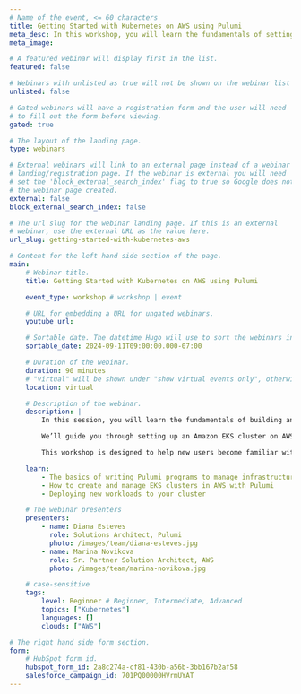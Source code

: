 ```yaml
---
# Name of the event, <= 60 characters
title: Getting Started with Kubernetes on AWS using Pulumi
meta_desc: In this workshop, you will learn the fundamentals of setting up EKS clusters on AWS through guided exercises using Pulumi.
meta_image:

# A featured webinar will display first in the list.
featured: false

# Webinars with unlisted as true will not be shown on the webinar list
unlisted: false

# Gated webinars will have a registration form and the user will need
# to fill out the form before viewing.
gated: true

# The layout of the landing page.
type: webinars

# External webinars will link to an external page instead of a webinar
# landing/registration page. If the webinar is external you will need
# set the 'block_external_search_index' flag to true so Google does not index
# the webinar page created.
external: false
block_external_search_index: false

# The url slug for the webinar landing page. If this is an external
# webinar, use the external URL as the value here.
url_slug: getting-started-with-kubernetes-aws

# Content for the left hand side section of the page.
main:
    # Webinar title.
    title: Getting Started with Kubernetes on AWS using Pulumi

    event_type: workshop # workshop | event

    # URL for embedding a URL for ungated webinars.
    youtube_url: 

    # Sortable date. The datetime Hugo will use to sort the webinars in date order.
    sortable_date: 2024-09-11T09:00:00.000-07:00

    # Duration of the webinar.
    duration: 90 minutes
    # "virtual" will be shown under "show virtual events only", otherwise shown as City, State (seattle, wa)
    location: virtual

    # Description of the webinar.
    description: |
        In this session, you will learn the fundamentals of building and deploying containerized workloads and get an introduction to Pulumi’s IaC platform and deployment on AWS.

        We’ll guide you through setting up an Amazon EKS cluster on AWS and deploying a containerized workload to the cluster.

        This workshop is designed to help new users become familiar with the core concepts needed to effectively deploy Kubernetes clusters and workloads on AWS. We will guide you through the Pulumi platform with diagrams and a series of examples to help accelerate your cloud projects.

    learn:
        - The basics of writing Pulumi programs to manage infrastructure using real programming languages
        - How to create and manage EKS clusters in AWS with Pulumi
        - Deploying new workloads to your cluster

    # The webinar presenters
    presenters:
        - name: Diana Esteves
          role: Solutions Architect, Pulumi
          photo: /images/team/diana-esteves.jpg
        - name: Marina Novikova
          role: Sr. Partner Solution Architect, AWS
          photo: /images/team/marina-novikova.jpg        

    # case-sensitive
    tags:
        level: Beginner # Beginner, Intermediate, Advanced
        topics: ["Kubernetes"]
        languages: []
        clouds: ["AWS"]

# The right hand side form section.
form:
    # HubSpot form id.
    hubspot_form_id: 2a8c274a-cf81-430b-a56b-3bb167b2af58
    salesforce_campaign_id: 701PQ00000HVrmUYAT
---
```

